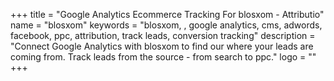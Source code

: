 +++
title = "Google Analytics Ecommerce Tracking For blosxom - Attributio"
name = "blosxom"
keywords = "blosxom, , google analytics, cms, adwords, facebook, ppc, attribution, track leads, conversion tracking"
description = "Connect Google Analytics with blosxom to find our where your leads are coming from. Track leads from the source - from search to ppc."
logo = ""
+++
